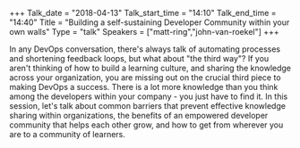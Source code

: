 +++
Talk_date = "2018-04-13"
Talk_start_time = "14:10"
Talk_end_time = "14:40"
Title = "Building a self-sustaining Developer Community within your own walls"
Type = "talk"
Speakers = ["matt-ring","john-van-roekel"]
+++

In any DevOps conversation, there's always talk of automating processes and shortening feedback loops, but what about "the third way"? If you aren't thinking of how to build a learning culture, and sharing the knowledge across your organization, you are missing out on the crucial third piece to making DevOps a success. There is a lot more knowledge than you think among the developers within your company - you just have to find it. In this session, let's talk about common barriers that prevent effective knowledge sharing within organizations, the benefits of an empowered developer community that helps each other grow, and how to get from wherever you are to a community of learners.
